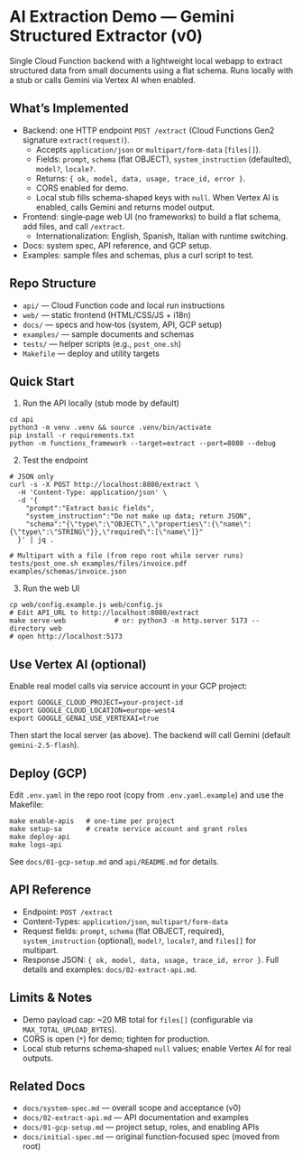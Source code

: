 # AI Extraction Demo — Gemini Structured Extractor (v0)

Single Cloud Function backend with a lightweight local webapp to extract structured data from small documents using a flat schema. Runs locally with a stub or calls Gemini via Vertex AI when enabled.

## What’s Implemented
- Backend: one HTTP endpoint `POST /extract` (Cloud Functions Gen2 signature `extract(request)`).
  - Accepts `application/json` or `multipart/form-data` (`files[]`).
  - Fields: `prompt`, `schema` (flat OBJECT), `system_instruction` (defaulted), `model?`, `locale?`.
  - Returns: `{ ok, model, data, usage, trace_id, error }`.
  - CORS enabled for demo.
  - Local stub fills schema-shaped keys with `null`. When Vertex AI is enabled, calls Gemini and returns model output.
- Frontend: single‑page web UI (no frameworks) to build a flat schema, add files, and call `/extract`.
  - Internationalization: English, Spanish, Italian with runtime switching.
- Docs: system spec, API reference, and GCP setup.
- Examples: sample files and schemas, plus a curl script to test.

## Repo Structure
- `api/` — Cloud Function code and local run instructions
- `web/` — static frontend (HTML/CSS/JS + i18n)
- `docs/` — specs and how‑tos (system, API, GCP setup)
- `examples/` — sample documents and schemas
- `tests/` — helper scripts (e.g., `post_one.sh`)
- `Makefile` — deploy and utility targets

## Quick Start
1) Run the API locally (stub mode by default)
```
cd api
python3 -m venv .venv && source .venv/bin/activate
pip install -r requirements.txt
python -m functions_framework --target=extract --port=8080 --debug
```

2) Test the endpoint
```
# JSON only
curl -s -X POST http://localhost:8080/extract \
  -H 'Content-Type: application/json' \
  -d '{
    "prompt":"Extract basic fields",
    "system_instruction":"Do not make up data; return JSON",
    "schema":"{\"type\":\"OBJECT\",\"properties\":{\"name\":{\"type\":\"STRING\"}},\"required\":[\"name\"]}"
  }' | jq .

# Multipart with a file (from repo root while server runs)
tests/post_one.sh examples/files/invoice.pdf examples/schemas/invoice.json
```

3) Run the web UI
```
cp web/config.example.js web/config.js
# Edit API_URL to http://localhost:8080/extract
make serve-web            # or: python3 -m http.server 5173 --directory web
# open http://localhost:5173
```

## Use Vertex AI (optional)
Enable real model calls via service account in your GCP project:
```
export GOOGLE_CLOUD_PROJECT=your-project-id
export GOOGLE_CLOUD_LOCATION=europe-west4
export GOOGLE_GENAI_USE_VERTEXAI=true
```
Then start the local server (as above). The backend will call Gemini (default `gemini-2.5-flash`).

## Deploy (GCP)
Edit `.env.yaml` in the repo root (copy from `.env.yaml.example`) and use the Makefile:
```
make enable-apis   # one-time per project
make setup-sa      # create service account and grant roles
make deploy-api
make logs-api
```
See `docs/01-gcp-setup.md` and `api/README.md` for details.

## API Reference
- Endpoint: `POST /extract`
- Content-Types: `application/json`, `multipart/form-data`
- Request fields: `prompt`, `schema` (flat OBJECT, required), `system_instruction` (optional), `model?`, `locale?`, and `files[]` for multipart.
- Response JSON: `{ ok, model, data, usage, trace_id, error }`.
Full details and examples: `docs/02-extract-api.md`.

## Limits & Notes
- Demo payload cap: ~20 MB total for `files[]` (configurable via `MAX_TOTAL_UPLOAD_BYTES`).
- CORS is open (`*`) for demo; tighten for production.
- Local stub returns schema‑shaped `null` values; enable Vertex AI for real outputs.

## Related Docs
- `docs/system-spec.md` — overall scope and acceptance (v0)
- `docs/02-extract-api.md` — API documentation and examples
- `docs/01-gcp-setup.md` — project setup, roles, and enabling APIs
- `docs/initial-spec.md` — original function‑focused spec (moved from root)
